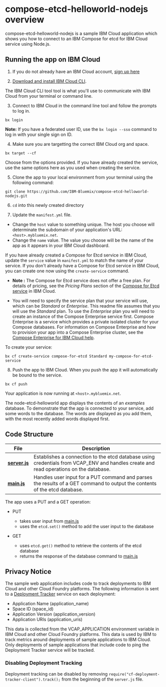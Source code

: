# compose-etcd-helloworld-nodejs overview

compose-etcd-helloworld-nodejs is a sample IBM Cloud application which shows you how to connect to an IBM Compose for etcd for IBM Cloud service using Node.js.

## Running the app on IBM Cloud

1. If you do not already have an IBM Cloud account, [sign up here][IBMCloud_signup_url]

2. [Download and install IBM Cloud CLI](https://console.bluemix.net/docs/cli/reference/bluemix_cli/download_cli.html).

  The IBM Cloud CLI tool tool is what you'll use to communicate with IBM Cloud from your terminal or command line.

3. Connect to IBM Cloud in the command line tool and follow the prompts to log in.

  ```
  bx login
  ```

  **Note:** If you have a federated user ID, use the `bx login --sso` command to log in with your single sign on ID.

4. Make sure you are targetting the correct IBM Cloud org and space.

  ```
  bx target --cf
  ```

  Choose from the options provided. If you have already created the service, use the same options here as you used when creating the service.

5. Clone the app to your local environment from your terminal using the following command:

  ```
  git clone https://github.com/IBM-Bluemix/compose-etcd-helloworld-nodejs.git
  ```

6. `cd` into this newly created directory

7. Update the `manifest.yml` file.

  - Change the `host` value to something unique. The host you choose will determinate the subdomain of your application's URL:  `<host>.mybluemix.net`.
  - Change the `name` value. The value you choose will be the name of the app as it appears in your IBM Cloud dashboard.

  If you have already created a Compose for Etcd service in IBM Cloud, update the `service` value in `manifest.yml` to match the name of your service. If you don't already have a Compose for Etcd service in IBM Cloud, you can create one now using the `create-service` command.

  - **Note :** The Compose for Etcd service does not offer a free plan. For details of pricing, see the _Pricing Plans_ section of the [Compose for Etcd service][compose_for_etcd_url] in IBM Cloud.

  - You will need to specify the service plan that your service will use, which can be _Standard_ or _Enterprise_. This readme file assumes that you will use the _Standard_ plan. To use the _Enterprise_ plan you will need to create an instance of the Compose Enterprise service first. Compose Enterprise is a service which provides a private isolated cluster for your Compose databases. For information on Compose Enterprise and how to provision your app into a Compose Enterprise cluster, see the [Compose Enterprise for IBM Cloud help](https://console.ng.bluemix.net/docs/services/ComposeEnterprise/index.html).

  To create your service:

  ```
  bx cf create-service compose-for-etcd Standard my-compose-for-etcd-service
  ```

8. Push the app to IBM Cloud. When you push the app it will automatically be bound to the service.

  ```
  bx cf push
  ```

Your application is now running at `<host>.mybluemix.net`.

The node-etcd-helloworld app displays the contents of an _examples_ database. To demonstrate that the app is connected to your service, add some words to the database. The words are displayed as you add them, with the most recently added words displayed first.

## Code Structure

| File | Description |
| ---- | ----------- |
|[**server.js**](server.js)|Establishes a connection to the etcd database using credentials from VCAP_ENV and handles create and read operations on the database. |
|[**main.js**](public/javascripts/main.js)|Handles user input for a PUT command and parses the results of a GET command to output the contents of the etcd database.|

The app uses a PUT and a GET operation:

- PUT
  - takes user input from [main.js](public/javascript/main.js)
  - uses the `etcd.set()` method to add the user input to the database

- GET
  - uses `etcd.get()` method to retrieve the contents of the etcd database
  - returns the response of the database command to [main.js](public/javascript/main.js)

## Privacy Notice
The sample web application includes code to track deployments to IBM Cloud and other Cloud Foundry platforms. The following information is sent to a [Deployment Tracker](https://github.com/cloudant-labs/deployment-tracker) service on each deployment:

* Application Name (application_name)
* Space ID (space_id)
* Application Version (application_version)
* Application URIs (application_uris)

This data is collected from the VCAP_APPLICATION environment variable in IBM Cloud and other Cloud Foundry platforms. This data is used by IBM to track metrics around deployments of sample applications to IBM Cloud. Only deployments of sample applications that include code to ping the Deployment Tracker service will be tracked.

### Disabling Deployment Tracking

Deployment tracking can be disabled by removing `require("cf-deployment-tracker-client").track();` from the beginning of the `server.js` file.

[compose_for_etcd_url]: https://console.ng.bluemix.net/catalog/services/compose-for-etcd/
[IBMCloud_signup_url]: https://ibm.biz/compose-for-etcd-signup
[cloud_foundry_url]: https://github.com/cloudfoundry/cli
